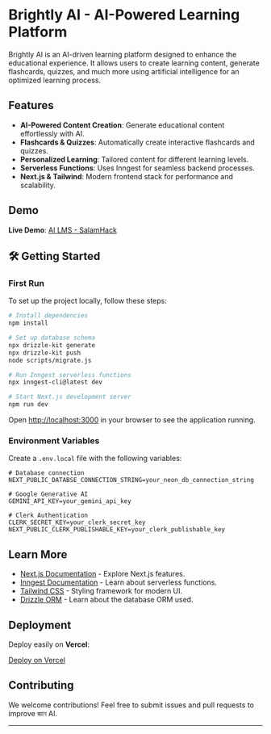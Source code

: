 # Brightly AI - AI-Powered Learning Platform

Brightly AI is an AI-driven learning platform designed to enhance the educational experience. It allows users to create learning content, generate flashcards, quizzes, and much more using artificial intelligence for an optimized learning process.

##  Features

- **AI-Powered Content Creation**: Generate educational content effortlessly with AI.
- **Flashcards & Quizzes**: Automatically create interactive flashcards and quizzes.
- **Personalized Learning**: Tailored content for different learning levels.
- **Serverless Functions**: Uses Inngest for seamless backend processes.
- **Next.js & Tailwind**: Modern frontend stack for performance and scalability.

##  Demo

 **Live Demo**: [AI LMS - SalamHack](https://ai-lms-salamhack.vercel.app/)

## 🛠 Getting Started

### First Run

To set up the project locally, follow these steps:

```bash
# Install dependencies
npm install

# Set up database schema
npx drizzle-kit generate
npx drizzle-kit push
node scripts/migrate.js

# Run Inngest serverless functions
npx inngest-cli@latest dev

# Start Next.js development server
npm run dev
```

Open [http://localhost:3000](http://localhost:3000) in your browser to see the application running.

### Environment Variables

Create a `.env.local` file with the following variables:

```env
# Database connection
NEXT_PUBLIC_DATABSE_CONNECTION_STRING=your_neon_db_connection_string

# Google Generative AI
GEMINI_API_KEY=your_gemini_api_key

# Clerk Authentication
CLERK_SECRET_KEY=your_clerk_secret_key
NEXT_PUBLIC_CLERK_PUBLISHABLE_KEY=your_clerk_publishable_key
```

##  Learn More

- [Next.js Documentation](https://nextjs.org/docs) - Explore Next.js features.
- [Inngest Documentation](https://www.inngest.com/docs) - Learn about serverless functions.
- [Tailwind CSS](https://tailwindcss.com/docs) - Styling framework for modern UI.
- [Drizzle ORM](https://orm.drizzle.team) - Learn about the database ORM used.

##  Deployment

Deploy easily on **Vercel**:

[Deploy on Vercel](https://vercel.com/new?utm_medium=default-template&filter=next.js&utm_source=create-next-app&utm_campaign=create-next-app-readme)

##  Contributing

We welcome contributions! Feel free to submit issues and pull requests to improve জ্ঞান AI.

---


